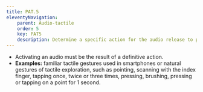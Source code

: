 ```yaml
---
title: PAT.5
eleventyNavigation:
    parent: Audio-tactile
    order: 5
    key: PAT5
    description: Determine a specific action for the audio release to prevent accidental activations. Choose tactile gestures that are already familiar to blind students.
---
```

- Activating an audio must be the result of a definitive action.
- **Examples:** familiar tactile gestures used in smartphones or natural gestures of tactile exploration, such as
pointing, scanning with the index finger, tapping once, twice or three times, pressing, brushing, pressing or tapping
on a point for 1 second.
